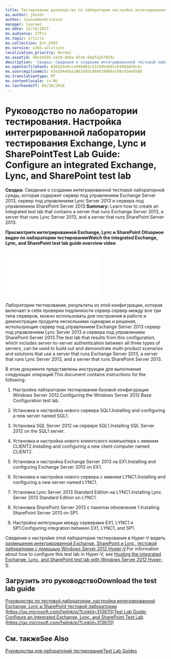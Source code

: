 ```yaml
---
title: Тестирование руководство по лаборатории настройка интегрированной Exchange, Lync и SharePoint тестовой лаборатории
ms.author: jhendr
author: JoanneHendrickson
manager: laurawi
ms.date: 12/15/2017
ms.audience: ITPro
ms.topic: article
ms.collection: Ent_O365
ms.service: o365-solutions
localization_priority: Normal
ms.assetid: 48e16935-3429-456a-8fe6-50afa257924c
description: 'Сводка: Сведения о создании интегрированной тестовой лабораторной среды, которая содержит сервер под управлением Exchange Server 2013, сервер под управлением Lync Server 2013 и сервера под управлением SharePoint Server 2013.'
ms.openlocfilehash: 636429a9cce04b982c1129dba601c6348deb9cdc
ms.sourcegitcommit: 63e2844daa2863dddcd84819966a708c434e8580
ms.translationtype: MT
ms.contentlocale: ru-RU
ms.lasthandoff: 04/18/2018
---
```

# <a name="test-lab-guide-configure-an-integrated-exchange-lync-and-sharepoint-test-lab"></a><span data-ttu-id="9273f-103">Руководство по лаборатории тестирования. Настройка интегрированной лаборатории тестирования Exchange, Lync и SharePoint</span><span class="sxs-lookup"><span data-stu-id="9273f-103">Test Lab Guide: Configure an integrated Exchange, Lync, and SharePoint test lab</span></span>

 <span data-ttu-id="9273f-104">**Сводка:** Сведения о создании интегрированной тестовой лабораторной среды, которая содержит сервер под управлением Exchange Server 2013, сервер под управлением Lync Server 2013 и сервера под управлением SharePoint Server 2013.</span><span class="sxs-lookup"><span data-stu-id="9273f-104">**Summary:** Learn how to create an integrated test lab that contains a server that runs Exchange Server 2013, a server that runs Lync Server 2013, and a server that runs SharePoint Server 2013.</span></span>
 
<span data-ttu-id="9273f-105">**Просмотрите интегрированной Exchange, Lync и SharePoint Обзорное видео по лаборатории тестирования**</span><span class="sxs-lookup"><span data-stu-id="9273f-105">**Watch the integrated Exchange, Lync, and SharePoint test lab guide overview video**</span></span>

<iframe src="//videoplayercdn.osi.office.net/hub/?csid=ux-cms-en-us-msoffice&uuid=8d1f00cc-b8b1-4394-9367-0cc9765e380a&AutoPlayVideo=false" frameborder= "0" marginwidth= "0" marginheight= "0" scrolling= "no" allowfullscreen= "" ></iframe>

 
<span data-ttu-id="9273f-106">Лаборатории тестирования, результаты из этой конфигурации, которая включает в себя проверки подлинности сервер сервер между все три типа серверов, можно использовать для построения в работе и демонстрации продукта несколькими сценарии и решения, использующие сервер под управлением Exchange Server 2013 сервер под управлением Lync Server 2013 и сервера под управлением SharePoint Server 2013.</span><span class="sxs-lookup"><span data-stu-id="9273f-106">The test lab that results from this configuration, which includes server-to-server authentication between all three types of servers, can be used to build out and demonstrate multi-product scenarios and solutions that use a server that runs Exchange Server 2013, a server that runs Lync Server 2013, and a server that runs SharePoint Server 2013.</span></span>
  
<span data-ttu-id="9273f-107">В этом документе представлены инструкции для выполнения следующих операций:</span><span class="sxs-lookup"><span data-stu-id="9273f-107">This document contains instructions for the following:</span></span>
  
1. <span data-ttu-id="9273f-108">Настройка лаборатории тестирования базовой конфигурации Windows Server 2012.</span><span class="sxs-lookup"><span data-stu-id="9273f-108">Configuring the Windows Server 2012 Base Configuration test lab.</span></span>
    
2. <span data-ttu-id="9273f-109">Установка и настройка нового сервера SQL1.</span><span class="sxs-lookup"><span data-stu-id="9273f-109">Installing and configuring a new server named SQL1.</span></span>
    
3. <span data-ttu-id="9273f-110">Установка SQL Server 2012 на сервере SQL1.</span><span class="sxs-lookup"><span data-stu-id="9273f-110">Installing SQL Server 2012 on the SQL1 server.</span></span>
    
4. <span data-ttu-id="9273f-111">Установка и настройка нового клиентского компьютера с именем CLIENT2.</span><span class="sxs-lookup"><span data-stu-id="9273f-111">Installing and configuring a new client computer named CLIENT2.</span></span>
    
5. <span data-ttu-id="9273f-112">Установка и настройка Exchange Server 2013 на EX1.</span><span class="sxs-lookup"><span data-stu-id="9273f-112">Installing and configuring Exchange Server 2013 on EX1.</span></span>
    
6. <span data-ttu-id="9273f-113">Установка и настройка нового сервера с именем LYNC1.</span><span class="sxs-lookup"><span data-stu-id="9273f-113">Installing and configuring a new server named LYNC1.</span></span>
    
7. <span data-ttu-id="9273f-114">Установка Lync Server 2013 Standard Edition на LYNC1.</span><span class="sxs-lookup"><span data-stu-id="9273f-114">Installing Lync Server 2013 Standard Edition on LYNC1.</span></span>
    
8. <span data-ttu-id="9273f-115">Установка SharePoint Server 2013 с пакетом обновления 1.</span><span class="sxs-lookup"><span data-stu-id="9273f-115">Installing SharePoint Server 2013 on SP1.</span></span>
    
9. <span data-ttu-id="9273f-116">Настройка интеграции между серверами EX1, LYNC1 и SP1.</span><span class="sxs-lookup"><span data-stu-id="9273f-116">Configuring integration between EX1, LYNC1, and SP1.</span></span>
    
<span data-ttu-id="9273f-117">Сведения о настройке этой лаборатории тестирования в Hyper-V видеть [размещения интегрированной Exchange, SharePoint и Lync, тестовой лаборатории с помощью Windows Server 2012 Hyper-V](https://social.technet.microsoft.com/wiki/contents/articles/18483.hosting-the-integrated-exchange-lync-and-sharepoint-test-lab-with-windows-server-2012-hyper-v.aspx).</span><span class="sxs-lookup"><span data-stu-id="9273f-117">For information about how to configure this test lab in Hyper-V, see [Hosting the integrated Exchange, Lync, and SharePoint test lab with Windows Server 2012 Hyper-V](https://social.technet.microsoft.com/wiki/contents/articles/18483.hosting-the-integrated-exchange-lync-and-sharepoint-test-lab-with-windows-server-2012-hyper-v.aspx).</span></span>
  
## <a name="download-the-test-lab-guide"></a><span data-ttu-id="9273f-118">Загрузить это руководство</span><span class="sxs-lookup"><span data-stu-id="9273f-118">Download the test lab guide</span></span>

<span data-ttu-id="9273f-119">[Руководство по тестовой лаборатории: настройка интегрированной Exchange, Lync и SharePoint тестовой лаборатории](https://go.microsoft.com/fwlink/p/?LinkId=313670) (https://go.microsoft.com/fwlink/p/?LinkId=313670)</span><span class="sxs-lookup"><span data-stu-id="9273f-119">[Test Lab Guide: Configure an Integrated Exchange, Lync, and SharePoint Test Lab](https://go.microsoft.com/fwlink/p/?LinkId=313670) (https://go.microsoft.com/fwlink/p/?LinkId=313670)</span></span>
  
## <a name="see-also"></a><span data-ttu-id="9273f-120">См. также</span><span class="sxs-lookup"><span data-stu-id="9273f-120">See Also</span></span>

[<span data-ttu-id="9273f-121">Руководства для лабораторий тестирования</span><span class="sxs-lookup"><span data-stu-id="9273f-121">Test Lab Guides</span></span>](https://go.microsoft.com/fwlink/p/?LinkId=202817)




